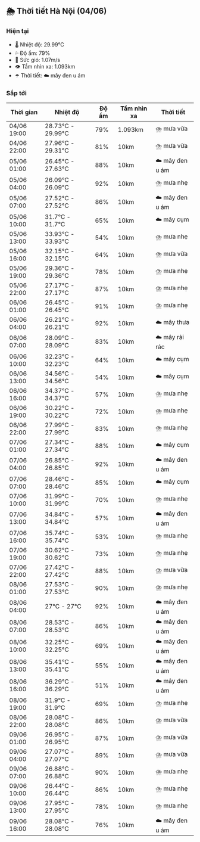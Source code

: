 ## 🌦️ Thời tiết Hà Nội (04/06)

### Hiện tại

- 🌡️ Nhiệt độ: 29.99℃
- 💦 Độ ẩm: 79%
- 💨 Sức gió: 1.07m/s
- 👁️ Tầm nhìn xa: 1.093km
- ☂️ Thời tiết: ☁️ mây đen u ám

### Sắp tới

| Thời gian | Nhiệt độ | Độ ẩm | Tầm nhìn xa | Thời tiết |
| --- | --- | --- | --- | --- |
| 04/06 19:00 | 28.73℃ - 29.99℃ | 79% | 1.093km | ⛈️ mưa vừa |
| 04/06 22:00 | 27.96℃ - 29.31℃ | 81% | 10km | ⛈️ mưa vừa |
| 05/06 01:00 | 26.45℃ - 27.63℃ | 88% | 10km | ☁️ mây đen u ám |
| 05/06 04:00 | 26.09℃ - 26.09℃ | 92% | 10km | ⛈️ mưa nhẹ |
| 05/06 07:00 | 27.52℃ - 27.52℃ | 86% | 10km | ☁️ mây đen u ám |
| 05/06 10:00 | 31.7℃ - 31.7℃ | 65% | 10km | ☁️ mây cụm |
| 05/06 13:00 | 33.93℃ - 33.93℃ | 54% | 10km | ⛈️ mưa nhẹ |
| 05/06 16:00 | 32.15℃ - 32.15℃ | 64% | 10km | ⛈️ mưa vừa |
| 05/06 19:00 | 29.36℃ - 29.36℃ | 78% | 10km | ⛈️ mưa nhẹ |
| 05/06 22:00 | 27.17℃ - 27.17℃ | 87% | 10km | ⛈️ mưa nhẹ |
| 06/06 01:00 | 26.45℃ - 26.45℃ | 91% | 10km | ⛈️ mưa nhẹ |
| 06/06 04:00 | 26.21℃ - 26.21℃ | 92% | 10km | ☁️ mây thưa |
| 06/06 07:00 | 28.09℃ - 28.09℃ | 83% | 10km | ☁️ mây rải rác |
| 06/06 10:00 | 32.23℃ - 32.23℃ | 64% | 10km | ☁️ mây cụm |
| 06/06 13:00 | 34.56℃ - 34.56℃ | 54% | 10km | ☁️ mây cụm |
| 06/06 16:00 | 34.37℃ - 34.37℃ | 57% | 10km | ⛈️ mưa nhẹ |
| 06/06 19:00 | 30.22℃ - 30.22℃ | 72% | 10km | ⛈️ mưa nhẹ |
| 06/06 22:00 | 27.99℃ - 27.99℃ | 83% | 10km | ⛈️ mưa nhẹ |
| 07/06 01:00 | 27.34℃ - 27.34℃ | 88% | 10km | ☁️ mây cụm |
| 07/06 04:00 | 26.85℃ - 26.85℃ | 92% | 10km | ☁️ mây đen u ám |
| 07/06 07:00 | 28.46℃ - 28.46℃ | 85% | 10km | ☁️ mây cụm |
| 07/06 10:00 | 31.99℃ - 31.99℃ | 70% | 10km | ⛈️ mưa nhẹ |
| 07/06 13:00 | 34.84℃ - 34.84℃ | 57% | 10km | ☁️ mây đen u ám |
| 07/06 16:00 | 35.74℃ - 35.74℃ | 53% | 10km | ⛈️ mưa nhẹ |
| 07/06 19:00 | 30.62℃ - 30.62℃ | 73% | 10km | ⛈️ mưa nhẹ |
| 07/06 22:00 | 27.42℃ - 27.42℃ | 88% | 10km | ⛈️ mưa vừa |
| 08/06 01:00 | 27.53℃ - 27.53℃ | 90% | 10km | ⛈️ mưa nhẹ |
| 08/06 04:00 | 27℃ - 27℃ | 92% | 10km | ☁️ mây đen u ám |
| 08/06 07:00 | 28.53℃ - 28.53℃ | 86% | 10km | ☁️ mây đen u ám |
| 08/06 10:00 | 32.25℃ - 32.25℃ | 69% | 10km | ☁️ mây đen u ám |
| 08/06 13:00 | 35.41℃ - 35.41℃ | 55% | 10km | ☁️ mây đen u ám |
| 08/06 16:00 | 36.29℃ - 36.29℃ | 51% | 10km | ☁️ mây đen u ám |
| 08/06 19:00 | 31.9℃ - 31.9℃ | 69% | 10km | ⛈️ mưa nhẹ |
| 08/06 22:00 | 28.08℃ - 28.08℃ | 86% | 10km | ⛈️ mưa vừa |
| 09/06 01:00 | 26.95℃ - 26.95℃ | 87% | 10km | ⛈️ mưa vừa |
| 09/06 04:00 | 27.07℃ - 27.07℃ | 89% | 10km | ⛈️ mưa vừa |
| 09/06 07:00 | 26.88℃ - 26.88℃ | 90% | 10km | ⛈️ mưa nhẹ |
| 09/06 10:00 | 26.44℃ - 26.44℃ | 86% | 10km | ⛈️ mưa nhẹ |
| 09/06 13:00 | 27.95℃ - 27.95℃ | 78% | 10km | ⛈️ mưa nhẹ |
| 09/06 16:00 | 28.08℃ - 28.08℃ | 76% | 10km | ☁️ mây đen u ám |
